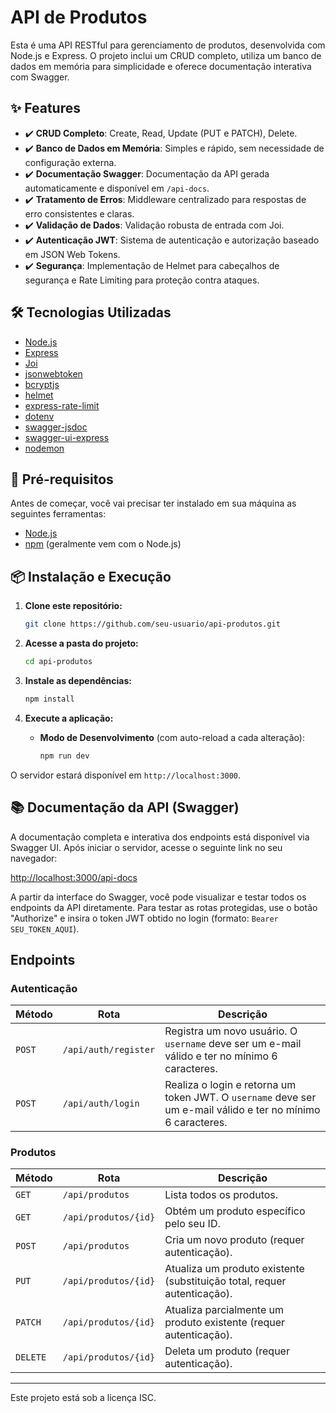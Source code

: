 # API de Produtos

Esta é uma API RESTful para gerenciamento de produtos, desenvolvida com Node.js e Express. O projeto inclui um CRUD completo, utiliza um banco de dados em memória para simplicidade e oferece documentação interativa com Swagger.

## ✨ Features

- ✔️ **CRUD Completo**: Create, Read, Update (PUT e PATCH), Delete.
- ✔️ **Banco de Dados em Memória**: Simples e rápido, sem necessidade de configuração externa.
- ✔️ **Documentação Swagger**: Documentação da API gerada automaticamente e disponível em `/api-docs`.
- ✔️ **Tratamento de Erros**: Middleware centralizado para respostas de erro consistentes e claras.
- ✔️ **Validação de Dados**: Validação robusta de entrada com Joi.
- ✔️ **Autenticação JWT**: Sistema de autenticação e autorização baseado em JSON Web Tokens.
- ✔️ **Segurança**: Implementação de Helmet para cabeçalhos de segurança e Rate Limiting para proteção contra ataques.

## 🛠️ Tecnologias Utilizadas

- [Node.js](https://nodejs.org/en/)
- [Express](https://expressjs.com/pt-br/)
- [Joi](https://joi.dev/)
- [jsonwebtoken](https://github.com/auth0/node-jsonwebtoken)
- [bcryptjs](https://github.com/dcodeIO/bcrypt.js)
- [helmet](https://helmetjs.github.io/)
- [express-rate-limit](https://github.com/nfriedly/express-rate-limit)
- [dotenv](https://github.com/motdotla/dotenv)
- [swagger-jsdoc](https://github.com/Surnet/swagger-jsdoc)
- [swagger-ui-express](https://github.com/scottie1984/swagger-ui-express)
- [nodemon](https://nodemon.io/)

## 🚀 Pré-requisitos

Antes de começar, você vai precisar ter instalado em sua máquina as seguintes ferramentas:
- [Node.js](https://nodejs.org/en/)
- [npm](https://www.npmjs.com/) (geralmente vem com o Node.js)

## 📦 Instalação e Execução

1. **Clone este repositório:**
   ```bash
   git clone https://github.com/seu-usuario/api-produtos.git
   ```

2. **Acesse a pasta do projeto:**
   ```bash
   cd api-produtos
   ```

3. **Instale as dependências:**
   ```bash
   npm install
   ```

4. **Execute a aplicação:**

   - **Modo de Desenvolvimento** (com auto-reload a cada alteração):
     ```bash
     npm run dev
     ```
 
O servidor estará disponível em `http://localhost:3000`.

## 📚 Documentação da API (Swagger)

A documentação completa e interativa dos endpoints está disponível via Swagger UI. Após iniciar o servidor, acesse o seguinte link no seu navegador:

[http://localhost:3000/api-docs](http://localhost:3000/api-docs)

A partir da interface do Swagger, você pode visualizar e testar todos os endpoints da API diretamente. Para testar as rotas protegidas, use o botão "Authorize" e insira o token JWT obtido no login (formato: `Bearer SEU_TOKEN_AQUI`).

## Endpoints

### Autenticação
| Método | Rota                  | Descrição                                      |
|--------|-----------------------|--------------------------------------------------|
| `POST`   | `/api/auth/register`  | Registra um novo usuário. O `username` deve ser um e-mail válido e ter no mínimo 6 caracteres. |
| `POST`   | `/api/auth/login`     | Realiza o login e retorna um token JWT. O `username` deve ser um e-mail válido e ter no mínimo 6 caracteres.          |

### Produtos
| Método | Rota                  | Descrição                                      |
|--------|-----------------------|--------------------------------------------------|
| `GET`    | `/api/produtos`       | Lista todos os produtos.                         |
| `GET`    | `/api/produtos/{id}`  | Obtém um produto específico pelo seu ID.         |
| `POST`   | `/api/produtos`       | Cria um novo produto (requer autenticação).      |
| `PUT`    | `/api/produtos/{id}`  | Atualiza um produto existente (substituição total, requer autenticação). |
| `PATCH`  | `/api/produtos/{id}`  | Atualiza parcialmente um produto existente (requer autenticação).      |
| `DELETE` | `/api/produtos/{id}`  | Deleta um produto (requer autenticação).         |

---

Este projeto está sob a licença ISC.
